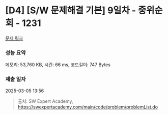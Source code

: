 # [D4] [S/W 문제해결 기본] 9일차 - 중위순회 - 1231 

[문제 링크](https://swexpertacademy.com/main/code/problem/problemDetail.do?contestProbId=AV140YnqAIECFAYD) 

### 성능 요약

메모리: 53,760 KB, 시간: 66 ms, 코드길이: 747 Bytes

### 제출 일자

2025-03-05 13:56



> 출처: SW Expert Academy, https://swexpertacademy.com/main/code/problem/problemList.do